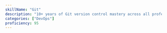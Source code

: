 ```yaml
---
skillName: "Git"
description: "10+ years of Git version control mastery across all professional roles. Advanced branching strategies, collaborative workflows, and code management for enterprise teams."
categories: ["DevOps"]
proficiency: 95
---
```

